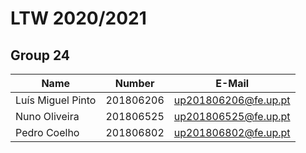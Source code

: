 # LTW 2020/2021

## Group 24
| Name                      | Number    | E-Mail               |
| ------------------------- | --------- | ------------------   |
| Luís Miguel Pinto         | 201806206 | up201806206@fe.up.pt |
| Nuno Oliveira             | 201806525 | up201806525@fe.up.pt |
| Pedro Coelho              | 201806802 | up201806802@fe.up.pt |
